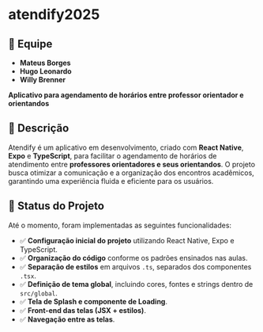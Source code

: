 ﻿# atendify2025

 ## 👥 Equipe  

- **Mateus Borges**  
- **Hugo Leonardo**  
- **Willy Brenner**   

**Aplicativo para agendamento de horários entre professor orientador e orientandos**  

## 📌 Descrição  

Atendify é um aplicativo em desenvolvimento, criado com **React Native**, **Expo** e **TypeScript**, para facilitar o agendamento de horários de atendimento entre **professores orientadores e seus orientandos**. O projeto busca otimizar a comunicação e a organização dos encontros acadêmicos, garantindo uma experiência fluida e eficiente para os usuários.  

## 🚀 Status do Projeto  

Até o momento, foram implementadas as seguintes funcionalidades:  

- ✅ **Configuração inicial do projeto** utilizando React Native, Expo e TypeScript.   
- ✅ **Organização do código** conforme os padrões ensinados nas aulas.  
- ✅ **Separação de estilos** em arquivos `.ts`, separados dos componentes `.tsx`.  
- ✅ **Definição de tema global**, incluindo cores, fontes e strings dentro de `src/global`.  
- ✅ **Tela de Splash e componente de Loading**.
- ✅ **Front-end das telas (JSX + estilos)**.
- ✅ **Navegação entre as telas**.
